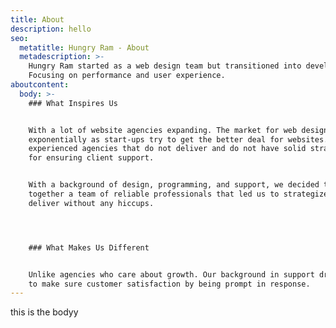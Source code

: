 ```yaml
---
title: About
description: hello
seo:
  metatitle: Hungry Ram - About
  metadescription: >-
    Hungry Ram started as a web design team but transitioned into development.
    Focusing on performance and user experience.
aboutcontent:
  body: >-
    ### What Inspires Us


    With a lot of website agencies expanding. The market for web design grows
    exponentially as start-ups try to get the better deal for websites. We’ve
    experienced agencies that do not deliver and do not have solid strategies
    for ensuring client support.


    With a background of design, programming, and support, we decided to put
    together a team of reliable professionals that led us to strategize and
    deliver without any hiccups.




    ### What Makes Us Different


    Unlike agencies who care about growth. Our background in support drives us
    to make sure customer satisfaction by being prompt in response.
---
```

this is the bodyy